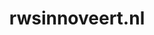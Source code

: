 ---
layout: post
title:  "rwsinnoveert.nl"
internal_url:  "/data/rwsinnoveert.nl.html"
categories: dutchgov
---